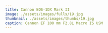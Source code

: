 ```yaml
---
title: Cannon EOS-1DX Mark II
image: ./assets/images/fulls/19.jpg
thumbnail: ./assets/images/thumbs/19.jpg
caption: Cannon EF 100 mm F2.8L Macro IS USM
---
```

